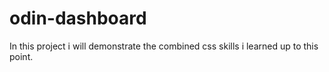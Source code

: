 # odin-dashboard
In this project i will demonstrate the combined css skills i learned up to this point.
